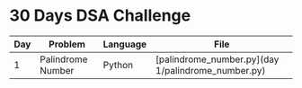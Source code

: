 # 30 Days DSA Challenge

| Day | Problem | Language | File |
|-----|---------|---------|------|
| 1   | Palindrome Number | Python | [palindrome_number.py](day 1/palindrome_number.py) |
